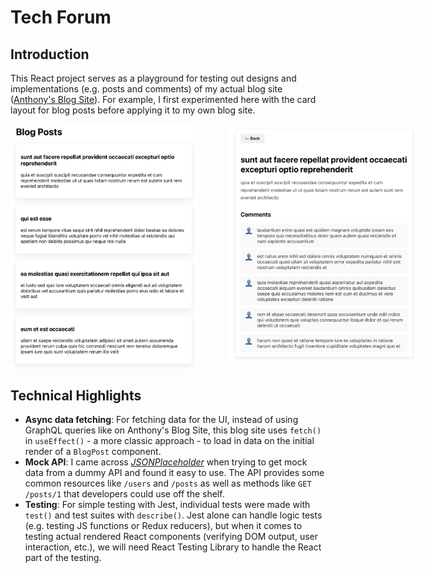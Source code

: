 # Tech Forum

## Introduction
This React project serves as a playground for testing out designs and implementations (e.g. posts and comments) of my actual blog site ([Anthony's Blog Site](https://yuanlong-anthony-cui.netlify.app/)). For example, I first experimented here with the card layout for blog posts before applying it to my own blog site.

<div style="display:flex; gap:50px; align-items:start;">
    <img src="./public/BlogList.png" alt="Blog List" width="300">
    <img src="./public/BlogPost.png" alt="Blog Post" width="300">
</div>


## Technical Highlights
- **Async data fetching**: For fetching data for the UI, instead of using GraphQL queries like on Anthony's Blog Site, this blog site uses `fetch()` in `useEffect()` - a more classic approach - to load in data on the initial render of a `BlogPost` component.
- **Mock API**: I came across _[JSONPlaceholder](https://jsonplaceholder.typicode.com/guide/)_ when trying to get mock data from a dummy API and found it easy to use. The API provides some common resources like `/users` and `/posts` as well as methods like `GET /posts/1` that developers could use off the shelf.
- **Testing**: For simple testing with Jest, individual tests were made with `test()` and test suites with `describe()`. Jest alone can handle logic tests (e.g. testing JS functions or Redux reducers), but when it comes to testing actual rendered React components (verifying DOM output, user interaction, etc.), we will need React Testing Library to handle the React part of the testing.